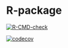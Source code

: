 # R-package
<!-- badges: start -->
  [![R-CMD-check](https://github.com/wzxscmr/R-package/workflows/R-CMD-check/badge.svg)](https://github.com/wzxscmr/R-package/actions)
  <!-- badges: end -->
 [![codecov](https://codecov.io/gh/wzxscmr/R-package/branch/main/graph/badge.svg?token=VYQ1L987CX)](https://codecov.io/gh/wzxscmr/R-package)
